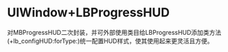 # UIWindow+LBProgressHUD
  对MBProgressHUD二次封装，并可外部使用类目给LBProgressHUD添加类方法(+lb_configHUD:forType:)统一配置HUD样式，使其使用起来更灵活且方便。
